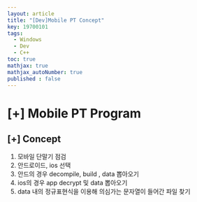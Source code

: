 ```yaml
---
layout: article
title: "[Dev]Mobile PT Concept"
key: 19700101
tags:
  - Windows
  - Dev
  - C++
toc: true
mathjax: true
mathjax_autoNumber: true
published : false
---
```


# [+] Mobile PT Program

## [+] Concept

1. 모바일 단말기 점검
2. 안드로이드, ios 선택
3. 안드의 경우 decompile, build , data 뽑아오기
4. ios의 경우 app decrypt 및 data 뽑아오기
5. data 내의 정규표현식을 이용해 의심가는 문자열이 들어간 파일 찾기